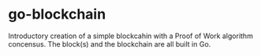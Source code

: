 # go-blockchain
Introductory creation of a simple blockcahin with a Proof of Work algorithm concensus. The block(s) and the blockchain are all built in Go.

